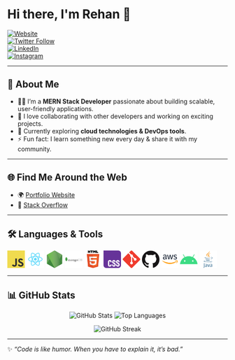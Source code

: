 # Hi there, I'm Rehan 👋  

[![Website](https://img.shields.io/website?label=rehanshakir.com&style=for-the-badge&url=https://rehanshakir.com)](https://rehanshakir.com)  
[![Twitter Follow](https://img.shields.io/twitter/follow/rehanshakir23?color=1DA1F2&logo=twitter&style=for-the-badge)](https://twitter.com/rehanshakir23)  
[![LinkedIn](https://img.shields.io/badge/LinkedIn-Connect-blue?style=for-the-badge&logo=linkedin)](https://www.linkedin.com/in/rehanshakir/)  
[![Instagram](https://img.shields.io/badge/Instagram-Follow-E4405F?style=for-the-badge&logo=instagram)](https://www.instagram.com/_rehan_shakir_/)  

---

## 🚀 About Me
- 👨‍💻 I’m a **MERN Stack Developer** passionate about building scalable, user-friendly applications.  
- 🤝 I love collaborating with other developers and working on exciting projects.  
- 🌱 Currently exploring **cloud technologies & DevOps tools**.  
- ⚡ Fun fact: I learn something new every day & share it with my community.  

---

## 🌐 Find Me Around the Web
- 🌍 [Portfolio Website](https://rehanshakir.com)  
- 💬 [Stack Overflow](https://stackoverflow.com/users/11583310/rehan-shakir)  

---

## 🛠️ Languages & Tools

<p align="left">
<img src="https://raw.githubusercontent.com/github/explore/master/topics/javascript/javascript.png" alt="JavaScript" width="40" height="40"/> 
<img src="https://raw.githubusercontent.com/github/explore/master/topics/react/react.png" alt="React" width="40" height="40"/> 
<img src="https://raw.githubusercontent.com/github/explore/master/topics/nodejs/nodejs.png" alt="Node.js" width="40" height="40"/> 
<img src="https://raw.githubusercontent.com/github/explore/master/topics/mongodb/mongodb.png" alt="MongoDB" width="40" height="40"/> 
<img src="https://raw.githubusercontent.com/github/explore/master/topics/html/html.png" alt="HTML5" width="40" height="40"/> 
<img src="https://raw.githubusercontent.com/github/explore/master/topics/css/css.png" alt="CSS3" width="40" height="40"/> 
<img src="https://raw.githubusercontent.com/github/explore/master/topics/git/git.png" alt="Git" width="40" height="40"/> 
<img src="https://raw.githubusercontent.com/github/explore/master/topics/github/github.png" alt="GitHub" width="40" height="40"/> 
<img src="https://raw.githubusercontent.com/github/explore/master/topics/aws/aws.png" alt="AWS" width="40" height="40"/> 
<img src="https://raw.githubusercontent.com/github/explore/master/topics/android/android.png" alt="Android" width="40" height="40"/> 
<img src="https://raw.githubusercontent.com/github/explore/master/topics/java/java.png" alt="Java" width="40" height="40"/> 
</p>

---

## 📊 GitHub Stats  

<p align="center">
  <img src="https://github-readme-stats.vercel.app/api?username=RehanShakir&show_icons=true&count_private=true&theme=radical" alt="GitHub Stats" height="180"/>
  <img src="https://github-readme-stats.vercel.app/api/top-langs/?username=RehanShakir&layout=compact&langs_count=10&theme=radical" alt="Top Languages" height="180"/>
</p>

<p align="center">
  <img src="https://github-readme-streak-stats.herokuapp.com/?user=RehanShakir&theme=radical" alt="GitHub Streak" height="180"/>
</p>

---

✨ _“Code is like humor. When you have to explain it, it’s bad.”_  
